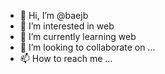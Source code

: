 - 👋 Hi, I’m @baejb
- 👀 I’m interested in web
- 🌱 I’m currently learning web
- 💞️ I’m looking to collaborate on ...
- 📫 How to reach me ...

<!---
baejb/baejb is a ✨ special ✨ repository because its `README.md` (this file) appears on your GitHub profile.
You can click the Preview link to take a look at your changes.
--->
